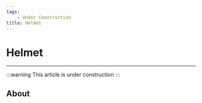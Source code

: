 ```yaml
---
tags:
    - Under Construction
title: Helmet
---
```


# Helmet

___

:::warning
This article is under construction
:::

## About
